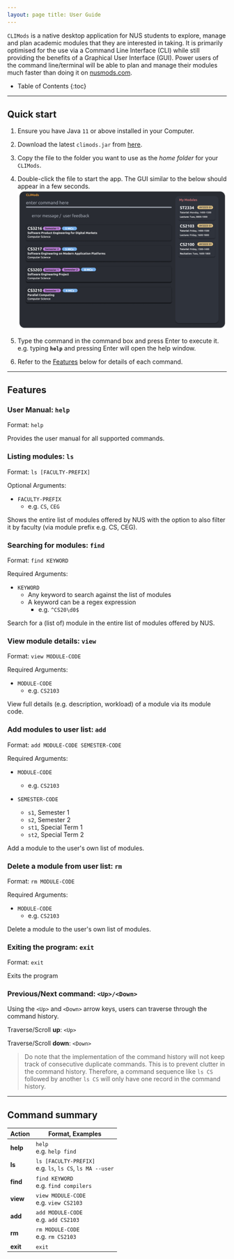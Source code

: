 ```yaml
---
layout: page title: User Guide
---
```


`CLIMods` is a native desktop application for NUS students to explore, manage and plan academic
modules that they are interested in taking. It is primarily optimised for the use via a Command Line
Interface (CLI) while still providing the benefits of a Graphical User Interface (GUI). Power users
of the command line/terminal will be able to plan and manage their modules much faster than doing it
on [nusmods.com](https://www.nusmods.com).

* Table of Contents {:toc}

--------------------------------------------------------------------------------------------------------------------

## Quick start

1. Ensure you have Java `11` or above installed in your Computer.

2. Download the latest `climods.jar`
   from [here](https://github.com/AY2223S1-CS2103-F14-1/tp/releases).

3. Copy the file to the folder you want to use as the _home folder_ for your `CLIMods`.

4. Double-click the file to start the app. The GUI similar to the below should appear in a few
   seconds.<br>
   ![Ui](images/Ui.png)

5. Type the command in the command box and press Enter to execute it. e.g. typing **`help`** and
   pressing Enter will open the help window.

6. Refer to the [Features](#features) below for details of each command.

--------------------------------------------------------------------------------------------------------------------

## Features

### User Manual: `help`

Format: `help`

Provides the user manual for all supported commands.

### Listing modules: `ls`

Format: `ls [FACULTY-PREFIX]`

Optional Arguments:

- `FACULTY-PREFIX`
    - e.g. `CS`, `CEG`

Shows the entire list of modules offered by NUS with the option to also filter it by faculty (via
module prefix e.g. CS, CEG).

### Searching for modules: `find`

Format: `find KEYWORD`

Required Arguments:

- `KEYWORD`
    - Any keyword to search against the list of modules
    - A keyword can be a regex expression
        - e.g. `^CS20\d0$`

Search for a (list of) module in the entire list of modules offered by NUS.

### View module details: `view`

Format: `view MODULE-CODE`

Required Arguments:

- `MODULE-CODE`
    - e.g. `CS2103`

View full details (e.g. description, workload) of a module via its module code.

### Add modules to user list: `add`

Format: `add MODULE-CODE SEMESTER-CODE`

Required Arguments:

- `MODULE-CODE`
    - e.g. `CS2103`
  
- `SEMESTER-CODE`
    - `s1`, Semester 1
    - `s2`, Semester 2
    - `st1`, Special Term 1
    - `st2`, Special Term 2

Add a module to the user's own list of modules.

### Delete a module from user list: `rm`

Format: `rm MODULE-CODE`

Required Arguments:

- `MODULE-CODE`
    - e.g. `CS2103`

Delete a module to the user's own list of modules.

### Exiting the program: `exit`

Format: `exit`

Exits the program

### Previous/Next command: `<Up>/<Down>`

Using the `<Up>` and `<Down>` arrow keys, users can traverse through the command history.

Traverse/Scroll **up**: `<Up>`

Traverse/Scroll **down**: `<Down>`

> Do note that the implementation of the command history will not keep track of consecutive 
> duplicate commands. This is to prevent clutter in the command history. Therefore, a command
> sequence like `ls CS` followed by another `ls CS` will only have one record in the command history.

--------------------------------------------------------------------------------------------------------------------

## Command summary

Action | Format, Examples
--------|------------------
**help** | `help`<br> e.g. `help find`
**ls** | `ls [FACULTY-PREFIX]`<br> e.g. `ls`, `ls CS`, `ls MA --user`
**find** | `find KEYWORD`<br> e.g. `find compilers`
**view** | `view MODULE-CODE`<br> e.g. `view CS2103`
**add** | `add MODULE-CODE`<br> e.g. `add CS2103`
**rm** | `rm MODULE-CODE`<br> e.g. `rm CS2103`
**exit** | `exit`
